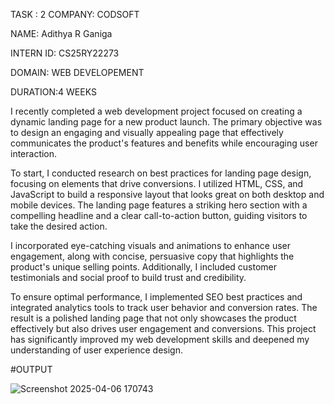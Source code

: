 TASK : 2 COMPANY: CODSOFT

NAME: Adithya R Ganiga

INTERN ID: CS25RY22273

DOMAIN: WEB DEVELOPEMENT

DURATION:4 WEEKS


I recently completed a web development project focused on creating a dynamic landing page for a new product launch. The primary objective was to design an engaging and visually appealing page that effectively communicates the product's features and benefits while encouraging user interaction.

To start, I conducted research on best practices for landing page design, focusing on elements that drive conversions. I utilized HTML, CSS, and JavaScript to build a responsive layout that looks great on both desktop and mobile devices. The landing page features a striking hero section with a compelling headline and a clear call-to-action button, guiding visitors to take the desired action.

I incorporated eye-catching visuals and animations to enhance user engagement, along with concise, persuasive copy that highlights the product's unique selling points. Additionally, I included customer testimonials and social proof to build trust and credibility.

To ensure optimal performance, I implemented SEO best practices and integrated analytics tools to track user behavior and conversion rates. The result is a polished landing page that not only showcases the product effectively but also drives user engagement and conversions. This project has significantly improved my web development skills and deepened my understanding of user experience design.


#OUTPUT


![Screenshot 2025-04-06 170743](https://github.com/user-attachments/assets/b65a2cd6-6408-4495-b3eb-93a685b2348d)
